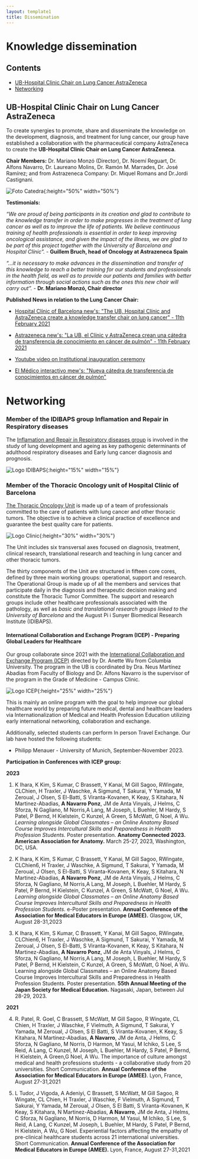 ```yaml
---
layout: template1
title: Dissemination
---
```


# Knowledge dissemination

## Contents
- [UB-Hospital Clinic Chair on Lung Cancer AstraZeneca](#UB-Hospital-Clinic-Chair-on-Lung-Cancer-AstraZeneca)
- [Networking](#networking)



## UB-Hospital Clinic Chair on Lung Cancer AstraZeneca

To create synergies to promote, share and disseminate the knowledge on the development, diagnosis, and treatment for lung cancer, our group have established a collaboration with the pharmaceutical company AstraZeneca to create the **UB-Hospital Clinic Chair on Lung Cancer AstraZeneca**.

**Chair Members:** 
Dr. Mariano Monzó (Director), Dr. Noemí Reguart, Dr. Alfons Navarro, Dr. Laureano Molins, Dr. Ramón M. Marrades, Dr. José Ramírez; and from Astrazeneca Company: Dr. Miquel Romans and Dr.Jordi Castignani.


![Foto Catedra]({{site.base.url}}/lab/assets/img/Catedra_pulmo.png){:height="50%" width="50%"}


**Testimonials:**

*“We are proud of being participants in its creation and glad to contribute to the knowledge transfer in order to make progresses in the treatment of lung cancer as well as to improve the life of patients. We believe continuous training of health professionals is essential in order to keep improving oncological assistance, and given the impact of the illness, we are glad to be part of this project together with the University of Barcelona and Hospital Clínic”.* - **Guillem Bruch, head of Oncology at Astrazeneca Spain**

*“...it is necessary to make advances in the dissemination and transfer of this knowledge to reach a better training for our students and professionals in the health field, as well as to provide our patients and families with better information through social actions such as the ones this new chair will carry out”.* - **Dr. Mariano Monzó, Chair director**


**Published News in relation to the Lung Cancer Chair:**

- [Hospital Clínic of Barcelona  new's: "The UB, Hospital Clínic and AstraZeneca create a knowledge transfer chair on lung cancer" - 11th February 2021](https://www.clinicbarcelona.org/en/news/the-ub-hospital-clinic-and-astrazeneca-create-a-knowledge-transfer-chair-on-lung-cancer)

- [Astrazeneca new's: "La UB, el Clínic y AstraZeneca crean una cátedra de transferencia de conocimiento en cáncer de pulmón" - 11th February 2021](https://www.astrazeneca.es/medios/notas-prensa/2021/la_ub_el_clinic_y_astrazeneca_crean_una_catedra_de_transferencia_de_conocimiento_en_cancer_de_pulmon.html#!)


- [Youtube video on Institutional inauguration ceremony](https://www.youtube.com/watch?v=q-Hqap5nK-8)

- [El Médico interactivo mew's: "Nueva cátedra de transferencia de conocimientos en cáncer de pulmón"](https://elmedicointeractivo.com/nueva-catedra-de-transferencia-de-conocimientos-en-cancer-de-pulmon/)


# Networking

### Member of the IDIBAPS group Inflamation and Repair in Respiratory diseases

The [Inflamation and Repair in Respiratory diseases group](https://www.clinicbarcelona.org/en/idibaps/areas-and-programs/respiratory-cardiovascular-and-renal-pathobiology-and-bioengineering/inflammation-and-repair-in-respiratory-diseases) is involved in the study of lung development and ageing as key pathogenic determinants of adulthood respiratory diseases and Early lung cancer diagnosis and prognosis. 

![Logo IDIBAPS]({{site.base.url}}/lab/assets/img/logos/Logotip_IDIBAPS.jpg){:height="15%" width="15%"}

### Member of the Thoracic Oncology unit of Hospital Clínic of Barcelona


[The Thoracic Oncology Unit](https://www.clinicbarcelona.org/unidad/tumores-toracicos) is made up of a team of professionals committed to the care of patients with lung cancer and other thoracic tumors. The objective is to achieve a clinical practice of excellence and guarantee the best quality care for patients.

![Logo Clinic]({{site.base.url}}/lab/assets/img/logos/Logotip_clinic.png){:height="30%" width="30%"}


The Unit includes six transversal axes focused on diagnosis, treatment, clinical research, translational research and teaching in lung cancer and other thoracic tumors.

The thirty components of the Unit are structured in fifteen core cores, defined by three main working groups: operational, support and research. The Operational Group is made up of all the members and services that participate daily in the diagnosis and therapeutic decision making and constitute the Thoracic Tumor Committee. The support and research groups include other healthcare professionals associated with the pathology, as well as *basic and translational research groups linked to the University of Barcelona* and the August Pi i Sunyer Biomedical Research Institute (IDIBAPS).


#### International Collaboration and Exchange Program (ICEP) - Preparing Global Leaders for Healthcare 

Our group collaborate since 2021 with the [International Collaboration and Exchange Program (ICEP)](https://www.internationalcollaborationexchange.org) directed by Dr. Anette Wu from Columbia University. The program in the UB is coordinated by Dra. Neus Martínez Abadias from Faculty of Biology and Dr. Alfons Navarro is the supervisor of the program in the Grade of Medicine - Campus Clinic. 

![Logo ICEP]({{site.base.url}}/lab/assets/img/logos/Logotip_ICEP.jpeg){:height="25%" width="25%"}


This is mainly an online program with the goal to help improve our global healthcare world by preparing future medical, dental and healthcare leaders via Internationalization of Medical and Health Profession Education utilizing early international networking, collaboration and exchange. 

Additionally, selected students can perform In person Travel Exchange. Our lab have hosted the following students:

- Philipp Menauer - University of Munich, September-November 2023.


**Participation in Conferences with ICEP group:**

**2023**

1. K Ihara, K Kim, S Kumar,  C Brassett, Y Kanai, M Gill Sagoo, RWingate, CLChien, H Traxler, J Waschke, A Sigmund, T Sakurai, Y Yamada, M Zeroual, J Olsen, S El-Batti, S Viranta-Kovanen, K Keay, S Kitahara, N Martinez-Abadias, **A Navarro Ponz**, JM de Anta Vinyals,  J Helms, C Sforza, N Gagliano, M Norris,A Lang, M Joseph, L Buehler, M Hardy, S Patel, P Bernd, H Kielstein, C Kunzel, A Green, S McWatt, G Noel,  A Wu. *Learning alongside Global Classmates – an Online Anatomy Based Course Improves Intercultural Skills and Preparedness in Health Profession Students.* Poster presentation. **Anatomy Connected 2023. American Association for Anatomy.** March 25-27, 2023, Washington, DC, USA. 


2. K Ihara, K Kim, S Kumar,  C Brassett, Y Kanai, M Gill Sagoo, RWingate, CLChien6, H Traxler, J Waschke, A Sigmund, T Sakurai, Y Yamada, M Zeroual, J Olsen, S El-Batti, S Viranta-Kovanen, K Keay, S Kitahara, N Martinez-Abadias, **A Navarro Ponz**, JM de Anta Vinyals,  J Helms, C Sforza, N Gagliano, M Norris,A Lang, M Joseph, L Buehler, M Hardy, S Patel, P Bernd, H Kielstein, C Kunzel, A Green, S McWatt, G Noel,  A Wu. *Learning alongside Global Classmates – an Online Anatomy Based Course Improves Intercultural Skills and Preparedness in Health Profession Students.* e-Poster presentation. **Annual Conference of the Association for Medical Educators in Europe (AMEE).** Glasgow, UK, August 28-31,2023

3. K Ihara, K Kim, S Kumar,  C Brassett, Y Kanai, M Gill Sagoo, RWingate, CLChien6, H Traxler, J Waschke, A Sigmund, T Sakurai, Y Yamada, M Zeroual, J Olsen, S El-Batti, S Viranta-Kovanen, K Keay, S Kitahara, N Martinez-Abadias, **A Navarro Ponz**, JM de Anta Vinyals,  J Helms, C Sforza, N Gagliano, M Norris,A Lang, M Joseph, L Buehler, M Hardy, S Patel, P Bernd, H Kielstein, C Kunzel, A Green, S McWatt, G Noel,  A Wu. Learning alongside Global Classmates – an Online Anatomy Based Course Improves Intercultural Skills and Preparedness in Health Profession Students. Poster presentation. **55th Annual Meeting of the Japan Society for Medical Education.** Nagasaki, Japan, between Jul 28-29, 2023. 

**2021**

4. R. Patel, R. Goel, C Brassett, S McWatt, M Gill Sagoo, R Wingate, CL Chien, H Traxler, J Waschke, F Vielmuth, A Sigmund, T Sakurai, Y Yamada, M Zeroual, J Olsen, S El Batti, S Viranta-Kovanen, K Keay, S Kitahara, N Martinez-Abadias, **A Navarro**, JM de Anta, J Helms, C Sforza, N Gagliano, M Norris, D Harmon, M Yasui, M Ichiko, S Lee, S Reid, A Lang, C Kunzel, M Joseph, L Buehler, M Hardy, S Patel, P Bernd, H Kielstein, A Green,G Noel, A Wu. The importance of culture amongst medical and health professions students - a collaborative study from 20 universities. Short Communication. **Annual Conference of the Association for Medical Educators in Europe (AMEE)**. Lyon, France, August 27-31,2021

5. L Tudor, J Vigoda, A Adeniyi, C Brassett, S McWatt, M Gill Sagoo, R Wingate, CL Chien, H Traxler, J Waschke, F Vielmuth, A Sigmund, T Sakurai, Y Yamada, M Zeroual, J Olsen, S El Batti, S Viranta-Kovanen, K Keay, S Kitahara, N Martinez-Abadias, **A Navarro**, JM de Anta, J Helms, C Sforza, N Gagliano, M Norris, D Harmon, M Yasui, M Ichiko, S Lee, S Reid, A Lang, C Kunzel, M Joseph, L Buehler, M Hardy, S Patel, P Bernd, H Kielstein, A Wu, G Noel. Experiential factors affecting the empathy of pre-clinical healthcare students across 21 international universities. Short Communication. **Annual Conference of the Association for Medical Educators in Europe (AMEE).** Lyon, France, August 27-31,2021
